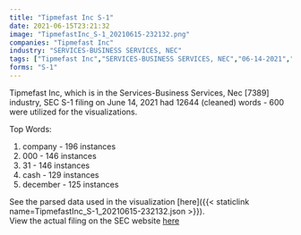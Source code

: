 ```yaml
---
title: "Tipmefast Inc S-1"
date: 2021-06-15T23:21:32
image: "TipmefastInc_S-1_20210615-232132.png"
companies: "Tipmefast Inc"
industry: "SERVICES-BUSINESS SERVICES, NEC"
tags: ["Tipmefast Inc","SERVICES-BUSINESS SERVICES, NEC","06-14-2021","S-1"]
forms: "S-1"
---
```

Tipmefast Inc, which is in the Services-Business Services, Nec [7389] industry, SEC S-1 filing on June 14, 2021 had 12644 (cleaned) words - 600 were utilized for the visualizations.

Top Words:
1. company - 196 instances
2. 000 - 146 instances
3. 31 - 146 instances
4. cash - 129 instances
5. december - 125 instances


See the parsed data used in the visualization [here]({{< staticlink name=TipmefastInc_S-1_20210615-232132.json >}}).  
View the actual filing on the SEC website [here](https://www.sec.gov/Archives/edgar/data/1726079/0001558891-21-000052.txt)